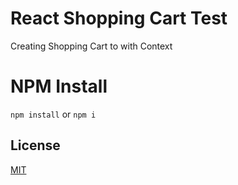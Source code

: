 # React Shopping Cart Test

Creating Shopping Cart to with Context

# NPM Install

`npm install` or `npm i`

## License

[MIT](https://choosealicense.com/licenses/mit/)
